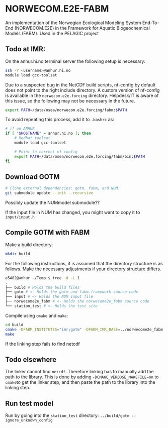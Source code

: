 # NORWECOM.E2E-FABM

An implementation of the Norwegian Ecological Modeling System End-To-End (NORWECOM.E2E) in the Framework for Aquatic Biogeochemical Models (FABM). Used in the PELAGIC project

## Todo at IMR:
On the anhur.hi.no terminal server the following setup is necessary:

```bash
ssh -Y <username>@anhur.hi.no
module load gcc-toolset
```

Due to a suspected bug in the NetCDF build scripts, nf-config by default does not point to the right include directory. A custom version of nf-config is available in the `norwecom.e2e.forcing` directory. Helpdesk/IT is aware of this issue, so the following may not be necessary in the future.

```bash
export PATH=/data/osea/norwecom.e2e.forcing/fabm:$PATH
```

To avoid repeating this process,  add it to `.bashrc` as:
```bash
# if on ANHUR
if [ "$HOSTNAME" = anhur.hi.no ]; then
    # Redhat toolset
    module load gcc-toolset

    # Point to correct nf-config
    export PATH=/data/osea/norwecom.e2e.forcing/fabm/bin:$PATH
fi
```

## Download GOTM

```bash
# Clone external dependencies: gotm, fabm, and NUM:
git submodule update --init --recursive
```

Possibly update the NUMmodel submodule??

If the input file in NUM has changed, you might want to copy it to `input/input.h`

## Compile GOTM with FABM

Make a build directory:
```bash
mkdir build
```

For the following instructions, it is assumed that the directory structure is as follows. Make the necessary adjustments if your directory structure differs.

```bash
a5482@anhur ~/Temp $ tree -d -L 1
.
├── build # Holds the build files
├── gotm # <- Holds the gotm and fabm framework source code
├── input # <- Holds the NUM input file
├── norwecome2e_fabm # <- Holds the norwecome2e_fabm source code
└── station_test # <- Holds the test site
```

Compile using `cmake` and `make`:

```bash
cd build
cmake -DFABM_INSTITUTES="imr;gotm" -DFABM_IMR_BASE=../norwecome2e_fabm ../gotm
make
```

If the linking step fails to find netcdf

## Todo elsewhere
The linker cannot find `netcdf`. Therefore linking has to manually add the path to the library. 
This is done by adding `-DCMAKE_VERBOSE_MAKEFILE=on` to `cmake`to get the linker step, and then paste the path to the library into the linking step.


## Run test model

Run by going into the `station_test` directory:
`../build/gotm --ignore_unknown_config`


